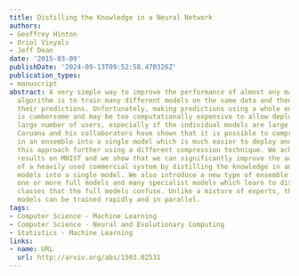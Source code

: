 ```yaml
---
title: Distilling the Knowledge in a Neural Network
authors:
- Geoffrey Hinton
- Oriol Vinyals
- Jeff Dean
date: '2015-03-09'
publishDate: '2024-09-13T09:52:58.470326Z'
publication_types:
- manuscript
abstract: A very simple way to improve the performance of almost any machine learning
  algorithm is to train many different models on the same data and then to average
  their predictions. Unfortunately, making predictions using a whole ensemble of models
  is cumbersome and may be too computationally expensive to allow deployment to a
  large number of users, especially if the individual models are large neural nets.
  Caruana and his collaborators have shown that it is possible to compress the knowledge
  in an ensemble into a single model which is much easier to deploy and we develop
  this approach further using a different compression technique. We achieve some surprising
  results on MNIST and we show that we can significantly improve the acoustic model
  of a heavily used commercial system by distilling the knowledge in an ensemble of
  models into a single model. We also introduce a new type of ensemble composed of
  one or more full models and many specialist models which learn to distinguish fine-grained
  classes that the full models confuse. Unlike a mixture of experts, these specialist
  models can be trained rapidly and in parallel.
tags:
- Computer Science - Machine Learning
- Computer Science - Neural and Evolutionary Computing
- Statistics - Machine Learning
links:
- name: URL
  url: http://arxiv.org/abs/1503.02531
---
```

